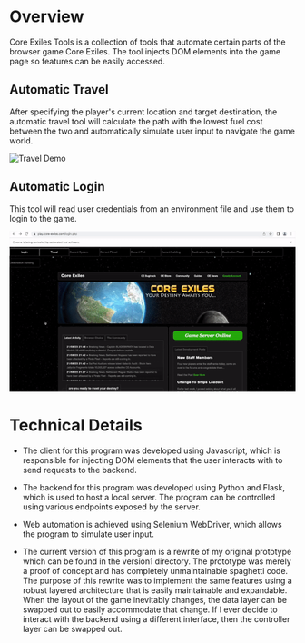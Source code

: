 # Overview

Core Exiles Tools is a collection of tools that automate certain parts of the browser game Core Exiles. The tool injects DOM elements into the game page so features can be easily accessed.

## Automatic Travel

After specifying the player's current location and target destination, the automatic travel tool will calculate the path with the lowest fuel cost between the two and automatically simulate user input to navigate the game world.

![Travel Demo](https://github.com/jasonw930/CoreExilesTools/blob/main/travel_demo.gif)

## Automatic Login

This tool will read user credentials from an environment file and use them to login to the game.

![Login Demo](https://github.com/jasonw930/CoreExilesTools/blob/main/login_demo.gif)

# Technical Details

- The client for this program was developed using Javascript, which is responsible for injecting DOM elements that the user interacts with to send requests to the backend.

- The backend for this program was developed using Python and Flask, which is used to host a local server. The program can be controlled using various endpoints exposed by the server.

- Web automation is achieved using Selenium WebDriver, which allows the program to simulate user input.

- The current version of this program is a rewrite of my original prototype which can be found in the version1 directory. The prototype was merely a proof of concept and has completely unmaintainable spaghetti code. The purpose of this rewrite was to implement the same features using a robust layered architecture that is easily maintainable and expandable. When the layout of the game inevitably changes, the data layer can be swapped out to easily accommodate that change. If I ever decide to interact with the backend using a different interface, then the controller layer can be swapped out.

